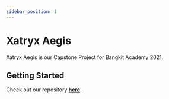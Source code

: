 ```yaml
---
sidebar_position: 1
---
```


# Xatryx Aegis

Xatryx Aegis is our Capstone Project for Bangkit Academy 2021.

## Getting Started

Check out our repository **[here](https://github.com/xatryx)**.
